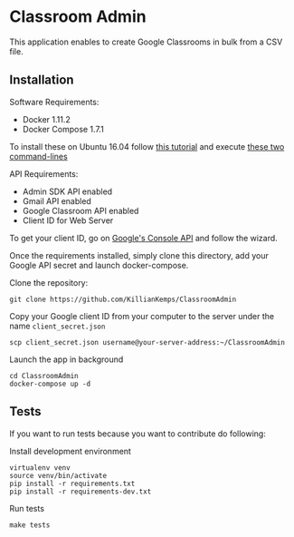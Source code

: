 # Classroom Admin

This application enables to create Google Classrooms in bulk from a CSV file.


## Installation

Software Requirements:
  - Docker 1.11.2
  - Docker Compose 1.7.1

To install these on Ubuntu 16.04 follow [this tutorial](https://www.digitalocean.com/community/tutorials/how-to-install-and-use-docker-on-ubuntu-16-04) and execute [these two command-lines](https://github.com/docker/compose/releases/tag/1.7.1)

API Requirements:
  - Admin SDK API enabled
  - Gmail API enabled
  - Google Classroom API enabled
  - Client ID for Web Server

To get your client ID, go on [Google's Console API](https://console.developers.google.com/apis/) and follow the wizard.

Once the requirements installed, simply clone this directory, add your Google API secret and launch docker-compose.

Clone the repository:
``` Server
git clone https://github.com/KillianKemps/ClassroomAdmin
```

Copy your Google client ID from your computer to the server under the name `client_secret.json`
``` Computer
scp client_secret.json username@your-server-address:~/ClassroomAdmin
```

Launch the app in background
```
cd ClassroomAdmin
docker-compose up -d
```

## Tests

If you want to run tests because you want to contribute do following:

Install development environment
```
virtualenv venv
source venv/bin/activate
pip install -r requirements.txt
pip install -r requirements-dev.txt
```

Run tests
```
make tests
```
